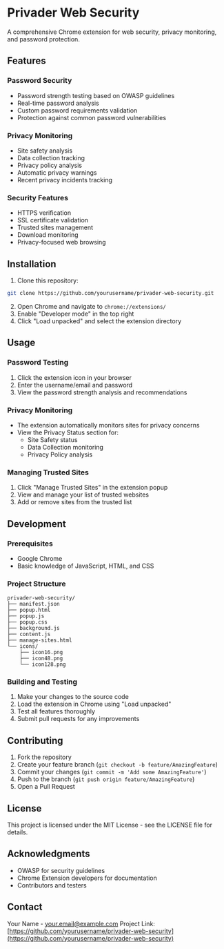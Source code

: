 # Privader Web Security

A comprehensive Chrome extension for web security, privacy monitoring, and password protection.

## Features

### Password Security
- Password strength testing based on OWASP guidelines
- Real-time password analysis
- Custom password requirements validation
- Protection against common password vulnerabilities

### Privacy Monitoring
- Site safety analysis
- Data collection tracking
- Privacy policy analysis
- Automatic privacy warnings
- Recent privacy incidents tracking

### Security Features
- HTTPS verification
- SSL certificate validation
- Trusted sites management
- Download monitoring
- Privacy-focused web browsing

## Installation

1. Clone this repository:
```bash
git clone https://github.com/yourusername/privader-web-security.git
```

2. Open Chrome and navigate to `chrome://extensions/`
3. Enable "Developer mode" in the top right
4. Click "Load unpacked" and select the extension directory

## Usage

### Password Testing
1. Click the extension icon in your browser
2. Enter the username/email and password
3. View the password strength analysis and recommendations

### Privacy Monitoring
- The extension automatically monitors sites for privacy concerns
- View the Privacy Status section for:
  - Site Safety status
  - Data Collection monitoring
  - Privacy Policy analysis

### Managing Trusted Sites
1. Click "Manage Trusted Sites" in the extension popup
2. View and manage your list of trusted websites
3. Add or remove sites from the trusted list

## Development

### Prerequisites
- Google Chrome
- Basic knowledge of JavaScript, HTML, and CSS

### Project Structure
```
privader-web-security/
├── manifest.json
├── popup.html
├── popup.js
├── popup.css
├── background.js
├── content.js
├── manage-sites.html
└── icons/
    ├── icon16.png
    ├── icon48.png
    └── icon128.png
```

### Building and Testing
1. Make your changes to the source code
2. Load the extension in Chrome using "Load unpacked"
3. Test all features thoroughly
4. Submit pull requests for any improvements

## Contributing

1. Fork the repository
2. Create your feature branch (`git checkout -b feature/AmazingFeature`)
3. Commit your changes (`git commit -m 'Add some AmazingFeature'`)
4. Push to the branch (`git push origin feature/AmazingFeature`)
5. Open a Pull Request

## License

This project is licensed under the MIT License - see the LICENSE file for details.

## Acknowledgments

- OWASP for security guidelines
- Chrome Extension developers for documentation
- Contributors and testers

## Contact

Your Name - your.email@example.com
Project Link: [https://github.com/yourusername/privader-web-security](https://github.com/yourusername/privader-web-security) 